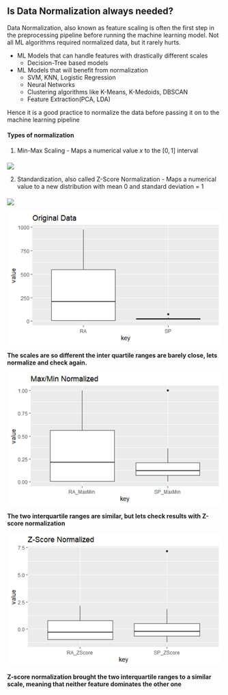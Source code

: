 Is **Data Normalization** always needed?
----------------------------------------

Data Normalization, also known as feature scaling is often the first
step in the preprocessing pipeline before running the machine learning
model. Not all ML algorithms required normalized data, but it rarely
hurts.

-   ML Models that can handle features with drastically different scales
    -   Decision-Tree based models
-   ML Models that will benefit from normalization
    -   SVM, KNN, Logistic Regression
    -   Neural Networks
    -   Clustering algorithms like K-Means, K-Medoids, DBSCAN
    -   Feature Extraction(PCA, LDA)

Hence it is a good practice to normalize the data before passing it on
to the machine learning pipeline

#### Types of normalization

1. Min-Max Scaling - Maps a numerical value *x* to the \[0, 1\] interval 

<img src="http://latex.codecogs.com/gif.latex?x' = \frac{x - min}{max - min}" border="0" align="middle"/>

2. Standardization, also called Z-Score Normalization - Maps a numerical value to a new distribution with mean 0 and standard deviation = 1 

<img src="http://latex.codecogs.com/gif.latex?x' = \frac{x - \mu}{\sigma}" border="0" align="middle"/>

![Original Sample Data](/images/04_data_normalization_001.png)

**The scales are so different the inter quartile ranges are barely
close, lets normalize and check again.**

![Min-Max Normalized](/images/04_data_normalization_002.png)

**The two interquartile ranges are similar, but lets check results with
Z-score normalization**

![Z-Score Normalized](/images/04_data_normalization_003.png)

**Z-score normalization brought the two interquartile ranges to a
similar scale, meaning that neither feature dominates the other one**
